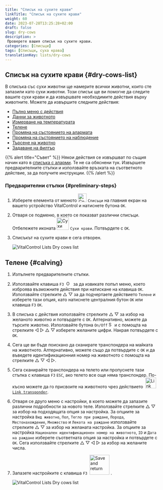 ```yaml
---
title: "Списък на сухите крави"
linkTitle: "Списък на сухите крави"
weight: 60
date: 2023-07-28T13:25:28+02:00
draft: false
slug: dry-cows
description: >
 Проверете вашия списък на сухите крави.
categories: [Списъци]
tags: [Списъци, суха крава]
translationKey: lists/dry-cows
---
```

## Списък на сухите крави {#dry-cows-list}

В списъка със сухи животни ще намерите всички животни, които сте запазили като сухи животни. Този списък ще ви помогне да следите вашите сухи крави и да извършвате необходимите действия върху животните. Можете да извършите следните действия:

- [Пълно меню с действия](../alarm/#full-action-menu)
- [Данни за животното](../alarm/#animal-data)
- [Измерване на температурата](../alarm/#take-temperature)
- [Телене](#calving)
- [Промяна на състоянието на алармата](../on-watch/#toggle-alarm-status)
- [Промяна на състоянието на наблюдение](../alarm/#toggle-watch-status)
- [Търсене на животно](../alarm/#search-animal)
- [Задаване на филтър](../alarm/#set-filter)

{{% alert title="Съвет" %}}
Някои действия се извършват по същия начин като в [списъка с аларми](../alarm). Те не са обяснени тук. Извършете предварителните стъпки и използвайте връзката на съответното действие, за да получите инструкции.
{{% /alert %}}

### Предварителни стъпки {#preliminary-steps}

1. Изберете елемента от менюто <img src="/icons/main/lists.svg" width="28" align="bottom" alt="Списъци" /> `Списъци` на главния екран на вашето устройство VitalControl и натиснете бутона `OK`.

2. Отваря се подменю, в което се показват различни списъци. Отбележете иконата <img src="/icons/lists/drycows.svg" width="40" align="bottom" alt="Сухи крави" /> `Сухи крави`. Потвърдете с `OK`.

3. Списъкът на сухите крави е сега отворен.

   ![VitalControl Lists Dry cows list](../images/firststeps5.png "Предварителни стъпки")

## Телене {#calving}

1. Изпълнете предварителните стъпки.

2. Използвайте клавиша `F3` &nbsp;<img src="/icons/footer/open-popup.svg" width="15" align="bottom" alt="Отваряне на попъп" />&nbsp; за да извикате попъп меню, което изброява възможните действия при натискане на клавиша `OK`. Използвайте стрелките △ ▽ за да подчертаете действието `Телене` и изберете тази опция, като натиснете централния бутон `OK` или клавиша `F3` `OK`.

3. В списъка с действия използвайте стрелките △ ▽ за избор на желаното животно и потвърдете с `OK`. Алтернативно, можете да търсите животно. Използвайте бутона `On/Off` <img src="/icons/footer/search.svg" width="15" align="bottom" alt="Search" /> и с помощта на стрелките ◁ ▷ △ ▽ изберете желаните цифри. Накрая потвърдете с `OK`.

4. Сега ще ви бъде поискано да сканирате транспондера на майката на животното. Алтернативно, можете също да потвърдите с `OK` и да въведете идентификационния номер на животното с помощта на стрелките △ ▽ ◁ ▷.

5. Сега сканирайте транспондера на телето или пропуснете тази стъпка с клавиша `F3` `ESC`, ако телето все още няма транспондер. По-късно можете да го присвоите на животното чрез действието &nbsp;<img src="/icons/actions/link-transponder.svg" width="35" align="bottom" alt="Link transponder" /> [`Link transponder`](../../actions/link-transponder).

6. Отваря се друго меню с настройки, в което можете да запазите различни подробности за новото теле. Използвайте стрелките △ ▽ за избор на подходящата опция за настройка. За опциите за настройка `Вид животно`, `Пол`, `Тегло при раждане`, `Порода`, `Местонахождение`, `Множество` и `Лекота на раждане` използвайте стрелките △ ▽ за избор на желаната настройка. За опциите за настройка `Национален идентификационен номер на животното`, `ID` и `Дата на раждане` изберете съответната опция за настройка и потвърдете с `OK`. Сега използвайте стрелките △ ▽ ◁ ▷ за избор на желаните числа.

7. Запазете настройките с клавиша `F3` &nbsp;<img src="/icons/footer/save_exit.svg" width="65" align="bottom" alt="Save and return" />&nbsp;.

   ![VitalControl Lists Dry cows list](../images/calving.png "Телене")
